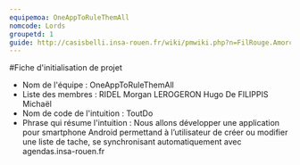 ```yaml
---
equipemoa: OneAppToRuleThemAll
nomcode: Lords
groupetd: 1
guide: http://casisbelli.insa-rouen.fr/wiki/pmwiki.php?n=FilRouge.AmorcerProjet
---
```

#Fiche d'initialisation de projet

- Nom de l'équipe :
      OneAppToRuleThemAll
- Liste des membres :
      RIDEL Morgan LEROGERON Hugo De FILIPPIS Michaël
- Nom de code de l'intuition :
      ToutDo
- Phrase qui résume l'intuition :
      Nous allons développer une application pour smartphone Android permettand à l’utilisateur de créer
            ou modifier une liste de tache, se synchronisant automatiquement avec agendas.insa-rouen.fr
